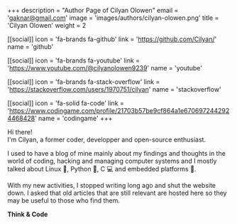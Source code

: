 +++
description = "Author Page of Cilyan Olowen"
email = 'gaknar@gmail.com'
image = 'images/authors/cilyan-olowen.png'
title = 'Cilyan Olowen'
weight = 2

[[social]]
  icon = 'fa-brands fa-github'
  link = 'https://github.com/Cilyan/'
  name = 'github'

[[social]]
  icon = 'fa-brands fa-youtube'
  link = 'https://www.youtube.com/@cilyanolowen9239'
  name = 'youtube'

[[social]]
  icon = 'fa-brands fa-stack-overflow'
  link = 'https://stackoverflow.com/users/1970751/cilyan'
  name = 'stackoverflow'

[[social]]
  icon = 'fa-solid fa-code'
  link = 'https://www.codingame.com/profile/21703b57be9cf864a1e6706972442924468428'
  name = 'codingame'
+++

Hi there!  
I'm Cilyan, a former coder, developper and open-source enthusiast.

I used to have a blog of mine mainly about my findings and thoughts in the world
of coding, hacking and managing computer systems and I mostly talked about Linux
🐧, Python 🐍, C 💻 and embedded platforms 🚗.

With my new activities, I stopped writing long ago and shut the website down. I
asked that old articles that are still relevant are hosted here so they may be
useful to those who find them.

**Think & Code**
